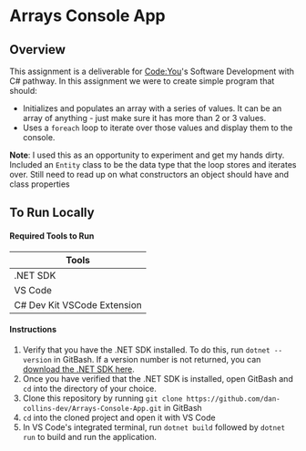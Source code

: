 # Arrays Console App

## Overview

This assignment is a deliverable for [Code:You](https://code-you.org/)'s Software Development with C# pathway. In this assignment we were to create simple program that should:

- Initializes and populates an array with a series of values. It can be an array of anything - just make sure it has more than 2 or 3 values.
- Uses a `foreach` loop to iterate over those values and display them to the console.

**Note**: I used this as an opportunity to experiment and get my hands dirty. Included an `Entity` class to be the data type that the loop stores and iterates over. Still need to read up on what constructors an object should have and class properties

## To Run Locally

#### Required Tools to Run

| Tools                       |
| --------------------------- |
| .NET SDK                    |
| VS Code                     |
| C# Dev Kit VSCode Extension |

#### Instructions

1. Verify that you have the .NET SDK installed. To do this, run `dotnet --version` in GitBash. If a version number is not returned, you can [download the .NET SDK here](https://dotnet.microsoft.com/en-us/download).
2. Once you have verified that the .NET SDK is installed, open GitBash and `cd` into the directory of your choice.
3. Clone this repository by running `git clone https://github.com/dan-collins-dev/Arrays-Console-App.git` in GitBash
4. `cd` into the cloned project and open it with VS Code
5. In VS Code's integrated terminal, run `dotnet build` followed by `dotnet run` to build and run the application.